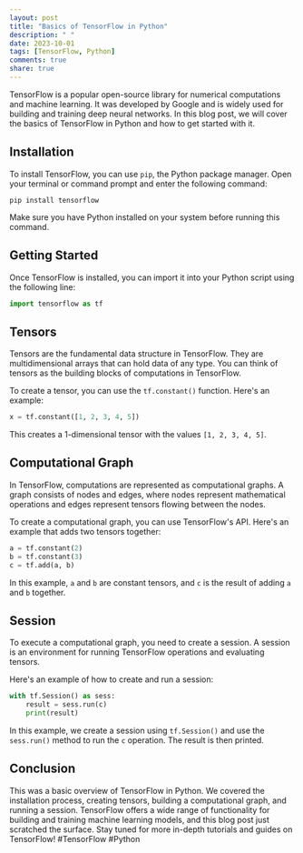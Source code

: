 ```yaml
---
layout: post
title: "Basics of TensorFlow in Python"
description: " "
date: 2023-10-01
tags: [TensorFlow, Python]
comments: true
share: true
---
```


TensorFlow is a popular open-source library for numerical computations and machine learning. It was developed by Google and is widely used for building and training deep neural networks. In this blog post, we will cover the basics of TensorFlow in Python and how to get started with it.

## Installation

To install TensorFlow, you can use `pip`, the Python package manager. Open your terminal or command prompt and enter the following command:

```
pip install tensorflow
```

Make sure you have Python installed on your system before running this command.

## Getting Started

Once TensorFlow is installed, you can import it into your Python script using the following line:

```python
import tensorflow as tf
```

## Tensors

Tensors are the fundamental data structure in TensorFlow. They are multidimensional arrays that can hold data of any type. You can think of tensors as the building blocks of computations in TensorFlow.

To create a tensor, you can use the `tf.constant()` function. Here's an example:

```python
x = tf.constant([1, 2, 3, 4, 5])
```

This creates a 1-dimensional tensor with the values `[1, 2, 3, 4, 5]`.

## Computational Graph

In TensorFlow, computations are represented as computational graphs. A graph consists of nodes and edges, where nodes represent mathematical operations and edges represent tensors flowing between the nodes.

To create a computational graph, you can use TensorFlow's API. Here's an example that adds two tensors together:

```python
a = tf.constant(2)
b = tf.constant(3)
c = tf.add(a, b)
```

In this example, `a` and `b` are constant tensors, and `c` is the result of adding `a` and `b` together.

## Session

To execute a computational graph, you need to create a session. A session is an environment for running TensorFlow operations and evaluating tensors.

Here's an example of how to create and run a session:

```python
with tf.Session() as sess:
    result = sess.run(c)
    print(result)
```

In this example, we create a session using `tf.Session()` and use the `sess.run()` method to run the `c` operation. The result is then printed.

## Conclusion

This was a basic overview of TensorFlow in Python. We covered the installation process, creating tensors, building a computational graph, and running a session. TensorFlow offers a wide range of functionality for building and training machine learning models, and this blog post just scratched the surface. Stay tuned for more in-depth tutorials and guides on TensorFlow! #TensorFlow #Python